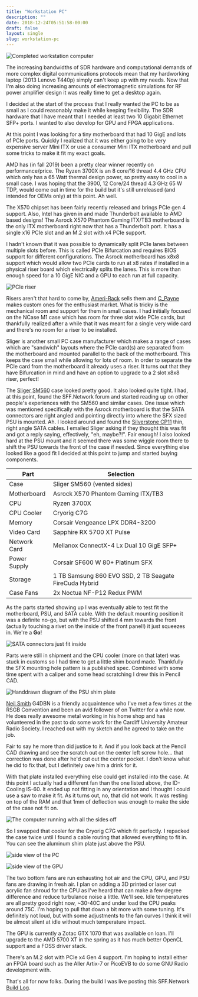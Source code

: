 ```yaml
---
title: "Workstation PC"
description: ""
date: 2018-12-24T05:51:58-00:00
draft: false
layout: single 
slug: workstation-pc
---
```


![Completed workstation computer](/project/workstation_thumbsup.jpg)

The increasing bandwidths of SDR hardware and computational demands of more complex digital communications protocols mean that my hardworking laptop (2013 Lenovo T440p) simply can't keep up with my needs. Now that I'm also doing increasing amounts of electromagnetic simulations for RF power amplifier design it was really time to get a desktop again.

I decided at the start of the process that I really wanted the PC to be as small as I could reasonably make it while keeping flexibility. The SDR hardware that I have meant that I needed at least two 10 Gigabit Ethernet SFP+ ports. I wanted to also develop for GPU and FPGA applications.

At this point I was looking for a tiny motherboard that had 10 GigE and lots of PCIe ports. Quickly I realized that it was either going to be very expensive server Mini ITX or use a consumer Mini ITX motherboard and pull some tricks to make it fit my exact goals.

AMD has (in fall 2019) been a pretty clear winner recently on performance/price. The Ryzen 3700X is an 8 core/16 thread 4.4 GHz CPU which only has a 65 Watt thermal design power, so pretty easy to cool in a small case. I was hoping that the 3900, 12 Core/24 thread 4.3 GHz 65 W TDP, would come out in time for the build but it's still unreleased (and intended for OEMs only) at this point. Ah well.

The X570 chipset has been fairly recently released and brings PCIe gen 4 support. Also, Intel has given in and made Thunderbolt available to AMD based designs! The Asrock X570 Phantom Gaming ITX/TB3 motherboard is the only ITX motherboard right now that has a Thunderbolt port. It has a single x16 PCIe slot and an M.2 slot with x4 PCIe support.

I hadn't known that it was possible to dynamically split PCIe lanes between multiple slots before. This is called PCIe Bifurcation and requires BIOS support for different configurations. The Asrock motherboard has x8x8 support which would allow two PCIe cards to run at x8 rates if installed in a physical riser board which electrically splits the lanes. This is more than enough speed for a 10 GigE NIC and a GPU to each run at full capacity.

![PCIe riser](/project/workstation_riser.jpg)

Risers aren't that hard to come by, [Ameri-Rack](http://www.ameri-rack.com/ARC2-PELY423-C7_m.html) sells them and [C_Payne](https://peine-braun.net/shop/index.php?route=information/information&information_id=7) makes custom ones for the enthusiast market. What is tricky is the mechanical room and support for them in small cases. I had initially focused on the NCase M1 case which has room for three slot wide PCIe cards, but thankfully realized after a while that it was meant for a single very wide card and there's no room for a riser to be installed.

Sliger is another small PC case manufacturer which makes a range of cases which are "sandwich" layouts where the PCIe card(s) are separated from the motherboard and mounted parallel to the back of the motherboard. This keeps the case small while allowing for lots of room. In order to separate the PCIe card from the motherboard it already uses a riser. It turns out that they have Bifurcation in mind and have an option to upgrade to a 2 slot x8x8 riser, perfect!

The [Sliger SM560](https://www.sliger.com/products/cases/sm560/) case looked pretty good. It also looked quite tight. I had, at this point, found the SFF.Network forum and started reading up on other people's experiences with the SM560 and similar cases. One issue which was mentioned specifically with the Asrock motherboard is that the SATA connectors are right angled and pointing directly into where the SFX sized PSU is mounted. Ah. I looked around and found the [Silverstone CP11](https://www.silverstonetek.com/product.php?pid=445&area=en) thin, right angle SATA cables. I emailed Sliger asking if they thought this was fit and got a reply saying, effectively, "eh, maybe?!". Fair enough! I also looked hard at the PSU mount and it seemed there was some wiggle room there to shift the PSU towards the front of the case if needed. Since everything else looked like a good fit I decided at this point to jump and started buying components.

Part         | Selection  
---|---  
Case         | Sliger SM560 (vented sides)  
Motherboard  | Asrock X570 Phantom Gaming ITX/TB3  
CPU          | Ryzen 3700X  
CPU Cooler   | Cryorig C7G 
Memory       | Corsair Vengeance LPX DDR4-3200  
Video Card   | Sapphire RX 5700 XT Pulse  
Network Card | Mellanox ConnectX-4 Lx Dual 10 GigE SFP+  
Power Supply | Corsair SF600 W 80+ Platinum SFX  
Storage      | 1 TB Samsung 860 EVO SSD, 2 TB Seagate FireCuda Hybrid  
Case Fans    | 2x Noctua NF-P12 Redux PWM

As the parts started showing up I was eventually able to test fit the motherboard, PSU, and SATA cable. With the default mounting position it was a definite no-go, but with the PSU shifted 4 mm towards the front (actually touching a rivet on the inside of the front panel!) it just squeezes in. We're a **Go**!

![SATA connectors just fit inside](/project/workstation_sata_squeeze.jpg)

Parts were still in shipment and the CPU cooler (more on that later) was stuck in customs so I had time to get a little shim board made. Thankfully the SFX mounting hole pattern is a published spec. Combined with some time spent with a caliper and some head scratching I drew this in Pencil CAD.

![Handdrawn diagram of the PSU shim plate](/project/workstation_pencilcad.jpg)

[Neil Smith](https://twitter.com/G4DBN) G4DBN is a friendly acquaintence who I've met a few times at the RSGB Convention and been an avid follower of on Twitter for a while now. He does really awesome metal working in his home shop and has volunteered in the past to do some work for the Cardiff University Amateur Radio Society. I reached out  with my sketch and he agreed to take on the job.

Fair to say he more than did justice to it. And if you look back at the Pencil CAD drawing and see the scratch out on the center left screw hole... that correction was done after he'd cut out the center pocket. I don't know what he did to fix that, but I definitely owe him a drink for it.

With that plate installed everything else could get installed into the case. At this point I actually had a different fan than the one listed above, the ID-Cooling IS-60. It ended up not fitting in any orientation and I thought I could use a saw to make it fit. As it turns out, no, that did not work. It was resting on top of the RAM and that 1mm of deflection was enough to make the side of the case not fit on.

![The computer running with all the sides off](/project/workstation_firstlight.jpg)

So I swapped that cooler for the Cryorig C7G which fit perfectly. I repacked the case twice until I found a  cable routing that allowed everything to fit in. You can see the aluminum shim plate just above the PSU.

![side view of the PC](/project/workstation_34_view.jpg)

![side view of the GPU](/project/workstation_gpu_side.jpg)

The two bottom fans are run exhausting hot air and the CPU, GPU, and PSU fans are drawing in fresh air. I plan on adding a 3D printed or laser cut acrylic fan shroud for the CPU as I've heard that can make a few degree difference and reduce turbulance noise a little. We'll see. Idle temperatures are all pretty good right now, ~30-40C and under load the CPU peaks around 75C. I'm hoping to pull that down a bit more with some tuning. It's definitely not loud, but with some adjustments to the fan curves I think it will be almost silent at idle without much temperature impact.

The GPU is currently a Zotac GTX 1070 that was available on loan. I'll upgrade to the AMD 5700 XT in the spring as it has much better OpenCL support and a FOSS driver stack.

There's an M.2 slot with PCIe x4 Gen 4 support. I'm hoping to install either an FPGA board such as the Aller Artix-7 or PicoEVB to do some GNU Radio development with.

That's all for now folks. During the build I was live posting this SFF.Network [Build Log](https://smallformfactor.net/forum/threads/travelling-itx-workstation-dual-10-gige-5700-xt-ryzen-3700x-in-sm560.11741/).
